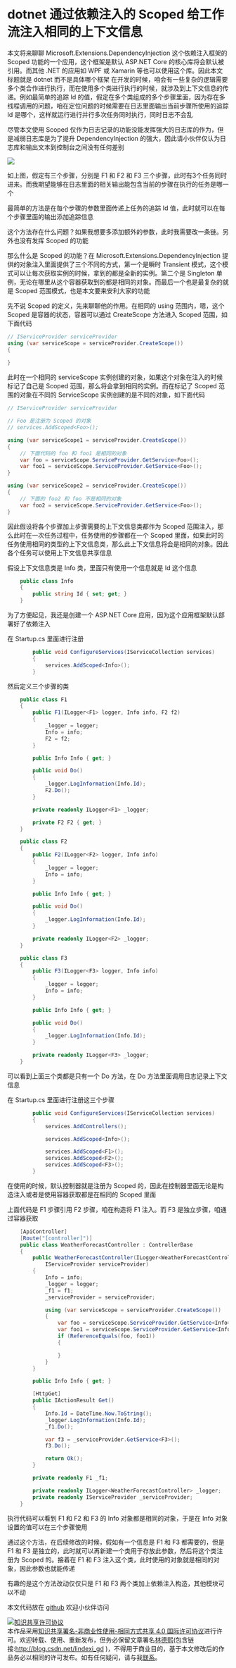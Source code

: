 
# dotnet 通过依赖注入的 Scoped 给工作流注入相同的上下文信息

本文将来聊聊 Microsoft.Extensions.DependencyInjection 这个依赖注入框架的 Scoped 功能的一个应用，这个框架是默认 ASP.NET Core 的核心库将会默认被引用。而其他 .NET 的应用如 WPF 或 Xamarin 等也可以使用这个库。因此本文标题就是 dotnet 而不是具体哪个框架
在开发的时候，咱会有一些复杂的逻辑需要多个类合作进行执行，而在使用多个类进行执行的时候，就涉及到上下文信息的传递。例如最简单的追踪 Id 的值，假定在多个类组成的多个步骤里面，因为存在多线程调用的问题，咱在定位问题的时候需要在日志里面输出当前步骤所使用的追踪 Id 是哪个，这样就运行进行并行多次任务同时执行，同时日志不会乱

<!--more-->


<!-- 发布 -->

尽管本文使用 Scoped 仅作为日志记录的功能没能发挥强大的日志库的作为，但是减弱日志库是为了提升 DependencyInjection 的强大，因此请小伙伴仅认为日志库和输出文本到控制台之间没有任何差别

<!-- ![](image/dotnet 通过依赖注入的 Scoped 给工作流注入相同的上下文信息/dotnet 通过依赖注入的 Scoped 给工作流注入相同的上下文信息0.png) -->

![](http://image.acmx.xyz/lindexi%2F2020771455267861.jpg)

如上图，假定有三个步骤，分别是 F1 和 F2 和 F3 三个步骤，此时有3个任务同时进来。而我期望能够在日志里面的相关输出能包含当前的步骤在执行的任务是哪一个

最简单的方法是在每个步骤的参数里面传递上任务的追踪 Id 值，此时就可以在每个步骤里面的输出添加追踪信息

这个方法存在什么问题？如果我想要多添加额外的参数，此时我需要改一条链。另外也没有发挥 Scoped 的功能

那么什么是 Scoped 的功能？在 Microsoft.Extensions.DependencyInjection 提供的对象注入里面提供了三个不同的方式，第一个是瞬时 Transient 模式，这个模式可以让每次获取实例的时候，拿到的都是全新的实例。第二个是 Singleton 单例，无论在哪里从这个容器获取到的都是相同的对象。而最后一个也是最复杂的就是 Scoped 范围模式，也是本文要来安利大家的功能

先不说 Scoped 的定义，先来聊聊他的作用。在相同的 using 范围内，嗯，这个 Scoped 是容器的状态，容器可以通过 CreateScope 方法进入 Scoped 范围，如下面代码

```csharp
// IServiceProvider serviceProvider
using (var serviceScope = serviceProvider.CreateScope())
{
    
}
```

此时在一个相同的 serviceScope 实例创建的对象，如果这个对象在注入的时候标记了自己是 Scoped 范围，那么将会拿到相同的实例。而在标记了 Scoped 范围的对象在不同的 ServiceScope 实例创建的是不同的对象，如下面代码

```csharp
// IServiceProvider serviceProvider

// Foo 是注册为 Scoped 的对象
// services.AddScoped<Foo>();

using (var serviceScope1 = serviceProvider.CreateScope())
{
	// 下面代码的 foo 和 foo1 是相同的对象
    var foo = serviceScope.ServiceProvider.GetService<Foo>();
    var foo1 = serviceScope.ServiceProvider.GetService<Foo>();
}

using (var serviceScope2 = serviceProvider.CreateScope())
{
	// 下面的 foo2 和 foo 不是相同的对象
    var foo2 = serviceScope.ServiceProvider.GetService<Foo>();
}
```

因此假设将各个步骤加上步骤需要的上下文信息类都作为 Scoped 范围注入，那么此时在一次任务过程中，任务使用的步骤都在一个 Scoped 里面，如果此时的任务使用相同的类型的上下文信息类，那么此上下文信息将会是相同的对象。因此各个任务可以使用上下文信息共享信息

假设上下文信息类是 Info 类，里面只有使用一个信息就是 Id 这个信息

```csharp
    public class Info
    {
        public string Id { set; get; }
    }
```

为了方便起见，我还是创建一个 ASP.NET Core 应用，因为这个应用框架默认部署好了依赖注入

在 Startup.cs 里面进行注册

```csharp
        public void ConfigureServices(IServiceCollection services)
        {
            services.AddScoped<Info>();
        }
```

然后定义三个步骤的类

```csharp
    public class F1
    {
        public F1(ILogger<F1> logger, Info info, F2 f2)
        {
            _logger = logger;
            Info = info;
            F2 = f2;
        }

        public Info Info { get; }

        public void Do()
        {
            _logger.LogInformation(Info.Id);
            F2.Do();
        }

        private readonly ILogger<F1> _logger;

        private F2 F2 { get; }
    }

    public class F2
    {
        public F2(ILogger<F2> logger, Info info)
        {
            _logger = logger;
            Info = info;
        }

        public Info Info { get; }

        public void Do()
        {
            _logger.LogInformation(Info.Id);
        }

        private readonly ILogger<F2> _logger;
    }

    public class F3
    {
        public F3(ILogger<F3> logger, Info info)
        {
            _logger = logger;
            Info = info;
        }

        public Info Info { get; }

        public void Do()
        {
            _logger.LogInformation(Info.Id);
        }

        private readonly ILogger<F3> _logger;
    }
```

可以看到上面三个类都是只有一个 Do 方法，在 Do 方法里面调用日志记录上下文信息

在 Startup.cs 里面进行注册这三个步骤

```csharp
        public void ConfigureServices(IServiceCollection services)
        {
            services.AddControllers();

            services.AddScoped<Info>();

            services.AddScoped<F1>();
            services.AddScoped<F2>();
            services.AddScoped<F3>();
        }
```

在使用的时候，默认控制器就是注册为 Scoped 的，因此在控制器里面无论是构造注入或者是使用容器获取都是在相同的 Scoped 里面

上面代码是 F1 步骤引用 F2 步骤，咱在构造将 F1 注入。而 F3 是独立步骤，咱通过容器获取

```csharp
    [ApiController]
    [Route("[controller]")]
    public class WeatherForecastController : ControllerBase
    {
        public WeatherForecastController(ILogger<WeatherForecastController> logger, F1 f1, Info info,
            IServiceProvider serviceProvider)
        {
            Info = info;
            _logger = logger;
            _f1 = f1;
            _serviceProvider = serviceProvider;

            using (var serviceScope = serviceProvider.CreateScope())
            {
                var foo = serviceScope.ServiceProvider.GetService<Info>();
                var foo1 = serviceScope.ServiceProvider.GetService<Info>();
                if (ReferenceEquals(foo, foo1))
                {

                }
            }
        }

        public Info Info { get; }

        [HttpGet]
        public IActionResult Get()
        {
            Info.Id = DateTime.Now.ToString();
            _logger.LogInformation(Info.Id);
            _f1.Do();

            var f3 = _serviceProvider.GetService<F3>();
            f3.Do();

            return Ok();
        }

        private readonly F1 _f1;

        private readonly ILogger<WeatherForecastController> _logger;
        private readonly IServiceProvider _serviceProvider;
    }
```

执行代码可以看到 F1 和 F2 和 F3 的 Info 对象都是相同的对象，于是在 Info 对象设置的值可以在三个步骤使用

通过这个方法，在后续修改的时候，假如有一个信息是 F1 和 F3 都需要的，但是 F1 和 F3 是独立的，此时就可以再新建一个类用于存放此参数，然后将这个类注册为 Scoped 的。接着在 F1 和 F3 注入这个类，此时使用的对象就是相同的对象，因此参数也就能传递

有趣的是这个方法改动仅仅只是 F1 和 F3 两个类加上依赖注入构造，其他模块可以不动

本文代码放在 [github](https://github.com/lindexi/lindexi_gd/tree/9fb0b0aa1d6836e5ca652cc36f56900243c76bf8/YuqerejearniLearjiwhurhemcacemke) 欢迎小伙伴访问





<a rel="license" href="http://creativecommons.org/licenses/by-nc-sa/4.0/"><img alt="知识共享许可协议" style="border-width:0" src="https://licensebuttons.net/l/by-nc-sa/4.0/88x31.png" /></a><br />本作品采用<a rel="license" href="http://creativecommons.org/licenses/by-nc-sa/4.0/">知识共享署名-非商业性使用-相同方式共享 4.0 国际许可协议</a>进行许可。欢迎转载、使用、重新发布，但务必保留文章署名[林德熙](http://blog.csdn.net/lindexi_gd)(包含链接:http://blog.csdn.net/lindexi_gd )，不得用于商业目的，基于本文修改后的作品务必以相同的许可发布。如有任何疑问，请与我[联系](mailto:lindexi_gd@163.com)。